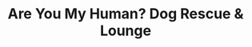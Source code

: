 ---
title: "Are You My Human? Dog Rescue & Lounge"
url: /bellingham/are-you-my-human-dog-rescue-und-lounge/
shop: Tiere
---
